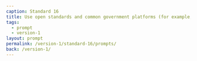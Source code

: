 ```yaml
---
caption: Standard 16
title: Use open standards and common government platforms (for example, identity assurance) where available.
tags:
  - prompt
  - version-1
layout: prompt
permalink: /version-1/standard-16/prompts/
back: /version-1/
---
```

